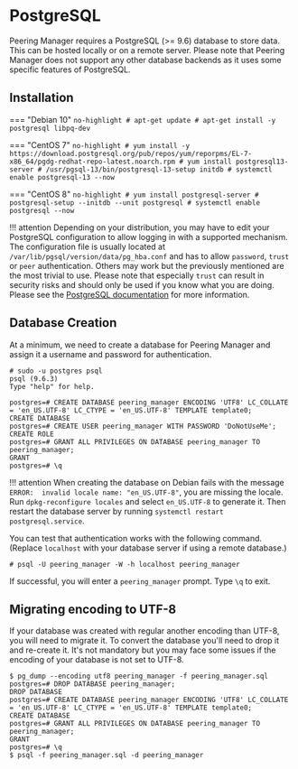 # PostgreSQL

Peering Manager requires a PostgreSQL (>= 9.6) database to store data. This can be
hosted locally or on a remote server. Please note that Peering Manager does not
support any other database backends as it uses some specific features of
PostgreSQL.

## Installation

=== "Debian 10"
	```no-highlight
	# apt-get update
	# apt-get install -y postgresql libpq-dev
	```

=== "CentOS 7"
	```no-highlight
	# yum install -y https://download.postgresql.org/pub/repos/yum/reporpms/EL-7-x86_64/pgdg-redhat-repo-latest.noarch.rpm
	# yum install postgresql13-server
	# /usr/pgsql-13/bin/postgresql-13-setup initdb
	# systemctl enable postgresql-13 --now
	```

=== "CentOS 8"
	```no-highlight
	# yum install postgresql-server
	# postgresql-setup --initdb --unit postgresql
	# systemctl enable postgresql --now
	```

!!! attention
	Depending on your distribution, you may have to edit your PostgreSQL
	configuration to allow logging in with a supported mechanism.
	The configuration file is usually located at `/var/lib/pgsql/version/data/pg_hba.conf`
	and has to allow `password`, `trust` or `peer` authentication. Others may work but
	the previously mentioned are the most trivial to use. Please note that especially
	`trust` can result in security risks and should only be used if you
	know what you are doing.
	Please see the [PostgreSQL documentation](https://www.postgresql.org/docs/13/auth-pg-hba-conf.html)
	for more information.


## Database Creation

At a minimum, we need to create a database for Peering Manager and assign it a
username and password for authentication.

```no-highlight
# sudo -u postgres psql
psql (9.6.3)
Type "help" for help.

postgres=# CREATE DATABASE peering_manager ENCODING 'UTF8' LC_COLLATE = 'en_US.UTF-8' LC_CTYPE = 'en_US.UTF-8' TEMPLATE template0;
CREATE DATABASE
postgres=# CREATE USER peering_manager WITH PASSWORD 'DoNotUseMe';
CREATE ROLE
postgres=# GRANT ALL PRIVILEGES ON DATABASE peering_manager TO peering_manager;
GRANT
postgres=# \q
```

!!! attention
	When creating the database on Debian fails with the message
	`ERROR:  invalid locale name: "en_US.UTF-8"`, you are missing the locale.
	Run `dpkg-reconfigure locales` and select `en_US.UTF-8` to generate it.
	Then restart the database server by running `systemctl restart postgresql.service`.

You can test that authentication works with the following command. (Replace
`localhost` with your database server if using a remote database.)

```no-highlight
# psql -U peering_manager -W -h localhost peering_manager
```

If successful, you will enter a `peering_manager` prompt. Type `\q` to exit.

## Migrating encoding to UTF-8

If your database was created with regular another encoding than UTF-8, you will
need to migrate it. To convert the database you'll need to drop it and
re-create it. It's not mandatory but you may face some issues if the encoding
of your database is not set to UTF-8.

```no-highlight
$ pg_dump --encoding utf8 peering_manager -f peering_manager.sql
postgres=# DROP DATABASE peering_manager;
DROP DATABASE
postgres=# CREATE DATABASE peering_manager ENCODING 'UTF8' LC_COLLATE = 'en_US.UTF-8' LC_CTYPE = 'en_US.UTF-8' TEMPLATE template0;
CREATE DATABASE
postgres=# GRANT ALL PRIVILEGES ON DATABASE peering_manager TO peering_manager;
GRANT
postgres=# \q
$ psql -f peering_manager.sql -d peering_manager
```
